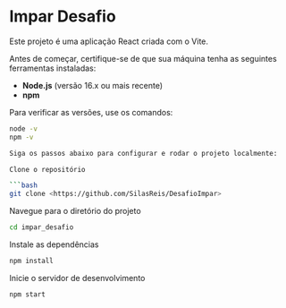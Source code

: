# Impar Desafio

Este projeto é uma aplicação React criada com o Vite.

Antes de começar, certifique-se de que sua máquina tenha as seguintes ferramentas instaladas:

- **Node.js** (versão 16.x ou mais recente)
- **npm**

Para verificar as versões, use os comandos:

```bash
node -v
npm -v

Siga os passos abaixo para configurar e rodar o projeto localmente:

Clone o repositório

```bash
git clone <https://github.com/SilasReis/DesafioImpar>
```

Navegue para o diretório do projeto

```bash
cd impar_desafio
```

Instale as dependências

```bash
npm install
```

Inicie o servidor de desenvolvimento

```bash
npm start
```




